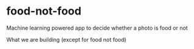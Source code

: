 # food-not-food
Machine learning powered app to decide whether a photo is food or not

What we are building (except for food not food)
